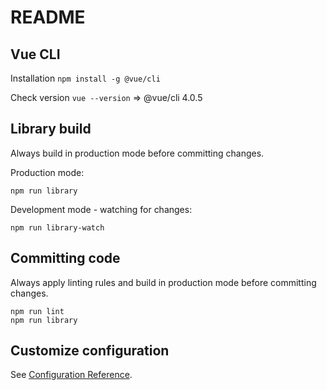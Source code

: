 # README

## Vue CLI

Installation `npm install -g @vue/cli`

Check version `vue --version` =&gt; @vue/cli 4.0.5

## Library build

Always build in production mode before committing changes.

Production mode:
```shell script
npm run library
```

Development mode - watching for changes:
```shell script
npm run library-watch
```

## Committing code

Always apply linting rules and build in production mode before committing changes.
```shell script
npm run lint
npm run library
````

## Customize configuration

See [Configuration Reference](https://cli.vuejs.org/config/).
